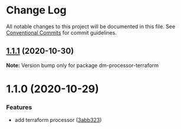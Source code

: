 # Change Log

All notable changes to this project will be documented in this file.
See [Conventional Commits](https://conventionalcommits.org) for commit guidelines.

## [1.1.1](https://github.com/theBenForce/data-migration/compare/dm-processor-terraform@1.1.0...dm-processor-terraform@1.1.1) (2020-10-30)

**Note:** Version bump only for package dm-processor-terraform





# 1.1.0 (2020-10-29)


### Features

* add terraform processor ([3abb323](https://github.com/theBenForce/data-migration/commit/3abb323de5b11989a6eb8df6187f4048db8db7cb))
